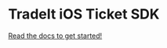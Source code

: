 # TradeIt iOS Ticket SDK

[Read the docs to get started!](https://www.trade.it/quickstart#ios-guide)

